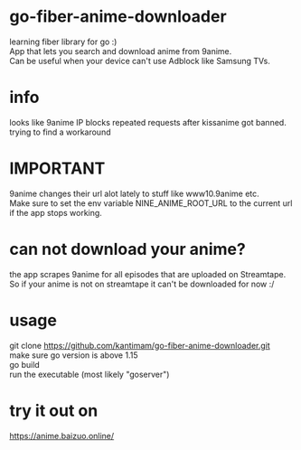 # go-fiber-anime-downloader
learning fiber library for go :)  
App that lets you search and download anime from 9anime.  
Can be useful when your device can't use Adblock like Samsung TVs.  

# info
looks like 9anime IP blocks repeated requests after kissanime got banned.  
trying to find a workaround

# IMPORTANT
9anime changes their url alot lately to stuff like www10.9anime etc.  
Make sure to set the env variable NINE_ANIME_ROOT_URL to the current url if the app stops working.

# can not download your anime?
the app scrapes 9anime for all episodes that are uploaded on Streamtape.  
So if your anime is not on streamtape it can't be downloaded for now :/  

# usage 
git clone https://github.com/kantimam/go-fiber-anime-downloader.git  
make sure go version is above 1.15  
go build  
run the executable (most likely "goserver")

# try it out on
https://anime.baizuo.online/

